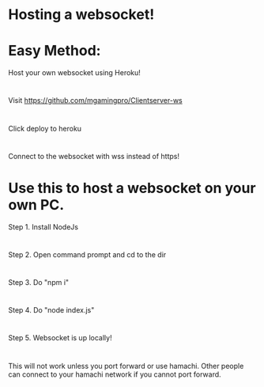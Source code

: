 
# Hosting a websocket!

#
# Easy Method:
Host your own websocket using Heroku!
#
Visit https://github.com/mgamingpro/Clientserver-ws
#
Click deploy to heroku
#
Connect to the websocket with wss instead of https!
# Use this to host a websocket on your own PC.
Step 1. Install NodeJs
#
Step 2. Open command prompt and cd to the dir
#
Step 3. Do "npm i"
#
Step 4. Do "node index.js"
#
Step 5. Websocket is up locally!
#

#
This will not work unless you port forward or use hamachi. Other people can connect to your hamachi network if you cannot port forward.

